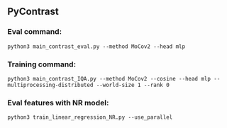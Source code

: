 ## PyContrast

### Eval command:
```
python3 main_contrast_eval.py --method MoCov2 --head mlp
```
### Training command:
```
python3 main_contrast_IQA.py --method MoCov2 --cosine --head mlp --multiprocessing-distributed --world-size 1 --rank 0
```
### Eval features with NR model:
```
python3 train_linear_regression_NR.py --use_parallel
```
